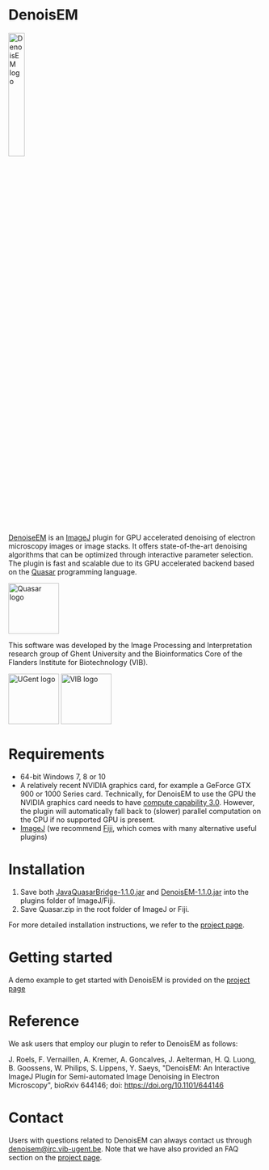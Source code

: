 # DenoisEM
<img src="https://github.com/vibbits/EMDenoising/blob/master/src/main/resources/be/vib/imagej/images/logo.png" alt="DenoisEM logo" width="25%"/>

[DenoiseEM](https://bioimagingcore.be/DenoisEM/) is an [ImageJ](https://imagej.nih.gov/ij/index.html) plugin for GPU accelerated denoising of electron microscopy images or image stacks. It offers state-of-the-art denoising algorithms that can be optimized through interactive parameter selection. The plugin is fast and scalable due to its GPU accelerated backend based on the [Quasar](https://gepura.io/) programming language. 

<a href="https://gepura.io/" target="_blank"><img src="https://github.com/vibbits/EMDenoising/blob/master/src/main/resources/be/vib/imagej/images/QUASAR_logo_FINAL_S_crop_h75_transp.png" alt="Quasar logo" height="100"/></a>

This software was developed by the Image Processing and Interpretation research group of Ghent University and the Bioinformatics Core of the Flanders Institute for Biotechnology (VIB).

<a href="https://www.ugent.be" target="_blank"><img src="https://github.com/vibbits/EMDenoising/blob/master/src/main/resources/be/vib/imagej/images/ugent.png" alt="UGent logo" height="100"/></a>
<a href="http://www.vib.be" target="_blank"><img src="https://github.com/vibbits/EMDenoising/blob/master/src/main/resources/be/vib/imagej/images/vib.png" alt="VIB logo" height="100"/></a>

# Requirements
- 64-bit Windows 7, 8 or 10
- A relatively recent NVIDIA graphics card, for example a GeForce GTX 900 or 1000 Series card. Technically, for DenoisEM to use the GPU the NVIDIA graphics card needs to have [compute capability 3.0](https://en.wikipedia.org/wiki/CUDA#GPUs_supported). However, the plugin will automatically fall back to (slower) parallel computation on the CPU if no supported GPU is present. 
- [ImageJ](https://imagej.nih.gov/ij/index.html) (we recommend [Fiji](https://fiji.sc/), which comes with many alternative useful plugins)

# Installation
1. Save both [JavaQuasarBridge-1.1.0.jar](http://bioimagingcore.be/DenoisEM/bin/JavaQuasarBridge-1.0.1.jar) and [DenoisEM-1.1.0.jar](http://bioimagingcore.be/DenoisEM/bin/DenoisEM-1.0.1.jar) into the plugins folder of ImageJ/Fiji. 
2. Save Quasar.zip in the root folder of ImageJ or Fiji.

For more detailed installation instructions, we refer to the [project page](http://bioimagingcore.be/DenoisEM/installation.html). 

# Getting started
A demo example to get started with DenoisEM is provided on the [project page](http://bioimagingcore.be/DenoisEM/getting-started.html)

# Reference
We ask users that employ our plugin to refer to DenoisEM as follows:

J. Roels, F. Vernaillen, A. Kremer, A. Goncalves, J. Aelterman, H. Q. Luong, B. Goossens, W. Philips, S. Lippens, Y. Saeys, "DenoisEM: An Interactive ImageJ Plugin for Semi-automated Image Denoising in Electron Microscopy", bioRxiv 644146; doi: https://doi.org/10.1101/644146

# Contact
Users with questions related to DenoisEM can always contact us through denoisem@irc.vib-ugent.be. Note that we have also provided an FAQ section on the [project page](http://bioimagingcore.be/DenoisEM/faq.html). 
